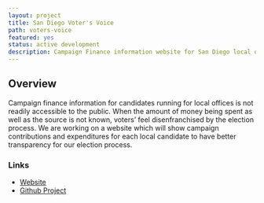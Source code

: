 ```yaml
---
layout: project
title: San Diego Voter's Voice
path: voters-voice
featured: yes
status: active development
description: Campaign Finance information website for San Diego local offices
---
```


## Overview

Campaign finance information for candidates running for local offices is not readily accessible to the public. When the amount of money being spent as well as the source is not known, voters’ feel disenfranchised by the election process. We are working on a website which will show campaign contributions and expenditures for each local candidate to have better transparency for our election process.

### Links

* [Website](https://san-diego-voters-voice.web.app/splash)
* [Github Project](https://github.com/opensandiego/sdvv-frontend/blob/master/README.md)
